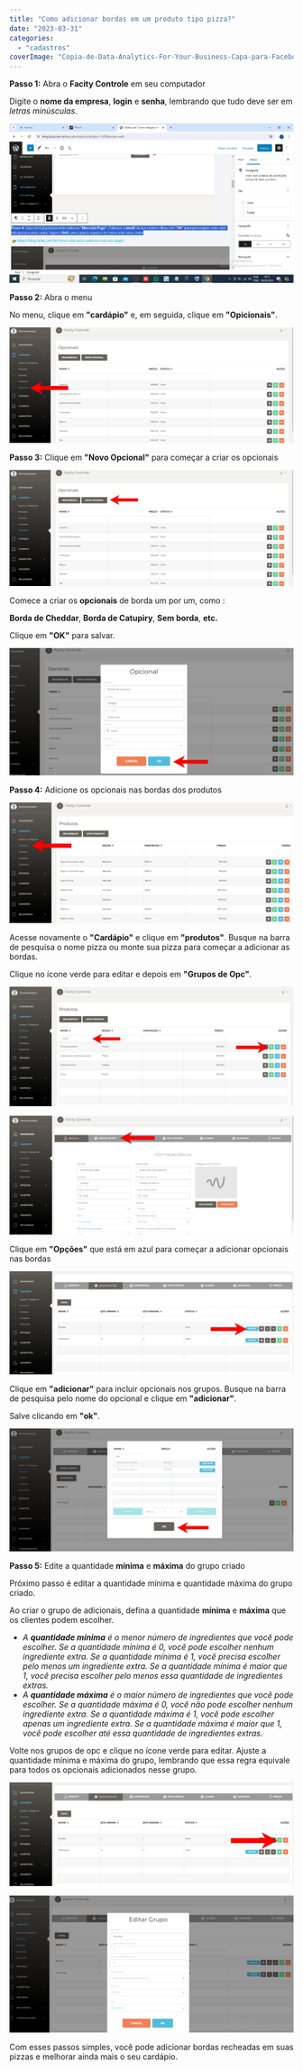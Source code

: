 ```yaml
---
title: "Como adicionar bordas em um produto tipo pizza?"
date: "2023-03-31"
categories: 
  - "cadastros"
coverImage: "Copia-de-Data-Analytics-For-Your-Business-Capa-para-Facebook-1640-×-724-px-5.png"
---
```


**Passo 1:** Abra o **Facity Controle** em seu computador

Digite o **nome da empresa**, **login** e **senha**, lembrando que tudo deve ser em _letras minúsculas_.

![](images/image-1.png)

**Passo 2:** Abra o menu

No menu, clique em **"cardápio"** e, em seguida, clique em **"Opicionais"**.

![](images/opcionais1-1024x417.png)

**Passo 3:** Clique em **"Novo Opcional"** para começar a criar os opcionais

![](images/novoopcional1-1024x417.png)

Comece a criar os **opcionais** de borda um por um, como :

**Borda de Cheddar**, **Borda de Catupiry**, **Sem borda**, **etc.**

Clique em **"OK"** para salvar.

![](images/opcional2-1024x461.png)

**Passo 4:** Adicione os opcionais nas bordas dos produtos

![](images/produtosedit1-1024x433.png)

Acesse novamente o **"Cardápio"** e clique em **"produtos"**. Busque na barra de pesquisa o nome pizza ou monte sua pizza para começar a adicionar as bordas.

Clique no ícone verde para editar e depois em **"Grupos de Opc"**.

![](images/pizzaedit1-1024x432.png)

![](images/grupodeopcedit-1024x429.png)

Clique em **"Opções"** que está em azul para começar a adicionar opcionais nas bordas

![](images/bordaazuledit-1024x372.png)

Clique em **"adicionar"** para incluir opcionais nos grupos. Busque na barra de pesquisa pelo nome do opcional e clique em **"adicionar"**.

Salve clicando em **"ok"**.

![](images/adicionarbordaedit-1024x443.png)

**Passo 5:** Edite a quantidade **mínima** e **máxima** do grupo criado

Próximo passo é editar a quantidade mínima e quantidade máxima do grupo criado.

Ao criar o grupo de adicionais, defina a quantidade **mínima** e **máxima** que os clientes podem escolher.

- _A **quantidade mínima** é o menor número de ingredientes que você pode escolher. Se a quantidade mínima é 0, você pode escolher nenhum ingrediente extra. Se a quantidade mínima é 1, você precisa escolher pelo menos um ingrediente extra. Se a quantidade mínima é maior que 1, você precisa escolher pelo menos essa quantidade de ingredientes extras._
- _A **quantidade máxima** é o maior número de ingredientes que você pode escolher. Se a quantidade máxima é 0, você não pode escolher nenhum ingrediente extra. Se a quantidade máxima é 1, você pode escolher apenas um ingrediente extra. Se a quantidade máxima é maior que 1, você pode escolher até essa quantidade de ingredientes extras._

Volte nos grupos de opc e clique no ícone verde para editar. Ajuste a quantidade mínima e máxima do grupo, lembrando que essa regra equivale para todos os opcionais adicionados nesse grupo.

![](images/minmax-1024x372.png)

![](images/editargrupo-1024x494.png)

Com esses passos simples, você pode adicionar bordas recheadas em suas pizzas e melhorar ainda mais o seu cardápio.
